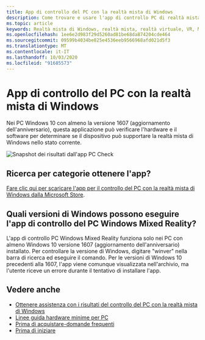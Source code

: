 ```yaml
---
title: App di controllo del PC con la realtà mista di Windows
description: Come trovare e usare l'app di controllo PC di realtà mista di Windows per testare la compatibilità del PC prima di acquistare un auricolare con la realtà mista di Windows.
ms.topic: article
keywords: Realtà mista di Windows, realtà mista, realtà virtuale, VR, MR, compatibile, compatibilità, PC, requisiti di sistema
ms.openlocfilehash: 1ee6e2d983f29d5260ad81be68da874204cde464
ms.sourcegitcommit: 09599b4034be825e4536eeb9566968afd021d5f3
ms.translationtype: MT
ms.contentlocale: it-IT
ms.lasthandoff: 10/03/2020
ms.locfileid: "91685573"
---
```

# <a name="windows-mixed-reality-pc-check-app"></a>App di controllo del PC con la realtà mista di Windows

Nei PC Windows 10 con almeno la versione 1607 (aggiornamento dell'anniversario), questa applicazione può verificare l'hardware e il software per determinare se il dispositivo può supportare la realtà mista di Windows nello stato corrente. 

![Snapshot dei risultati dall'app PC Check](images/450px-snapshot-of-results-from-pc-check-app.png)

## <a name="how-do-i-get-the-app"></a>Ricerca per categorie ottenere l'app?

[Fare clic qui per scaricare l'app per il controllo del PC con la realtà mista di Windows dalla Microsoft Store](https://www.microsoft.com/en-us/store/p/windows-mixed-reality-pc-check/9nzvl19n7cnc).

## <a name="what-versions-of-windows-can-run-the-windows-mixed-reality-pc-check-app"></a>Quali versioni di Windows possono eseguire l'app di controllo del PC Windows Mixed Reality?

L'app di controllo PC Windows Mixed Reality funziona solo nei PC con almeno Windows 10 versione 1607 (aggiornamento dell'anniversario) installato. Per controllare la versione di Windows, digitare "winver" nella barra di ricerca ed eseguire il comando. Per le versioni di Windows 10 precedenti alla 1607, l'app viene comunque visualizzata nell'archivio, ma l'utente riceve un errore durante il tentativo di installare l'app.

## <a name="see-also"></a>Vedere anche
* [Ottenere assistenza con i risultati del controllo del PC con la realtà mista di Windows](https://support.microsoft.com/en-us/help/4045777/windows-10-get-help-with-pc-compatibility-in-windows-mixed-reality)
* [Linee guida hardware minime per PC](windows-mixed-reality-minimum-pc-hardware-compatibility-guidelines.md)
* [Prima di acquistare-domande frequenti](before-you-buy-faqs.md)
* [Prima di iniziare](before-you-start.md)
